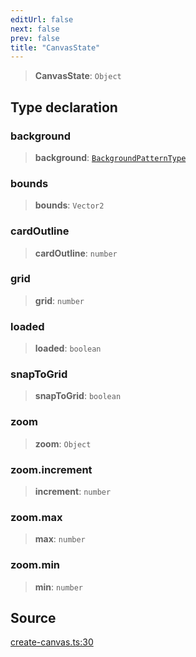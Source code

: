 ```yaml
---
editUrl: false
next: false
prev: false
title: "CanvasState"
---
```


> **CanvasState**: `Object`

## Type declaration

### background

> **background**: [`BackgroundPatternType`](BackgroundPatternType.md)

### bounds

> **bounds**: `Vector2`

### cardOutline

> **cardOutline**: `number`

### grid

> **grid**: `number`

### loaded

> **loaded**: `boolean`

### snapToGrid

> **snapToGrid**: `boolean`

### zoom

> **zoom**: `Object`

### zoom.increment

> **increment**: `number`

### zoom.max

> **max**: `number`

### zoom.min

> **min**: `number`

## Source

[create-canvas.ts:30](https://github.com/nodenogg-in/alpha-p2p/blob/bce45d3dc78f9a00957a766d70c8bb1a066ebf43/packages/infinitykit/src/create-canvas.ts#L30)

